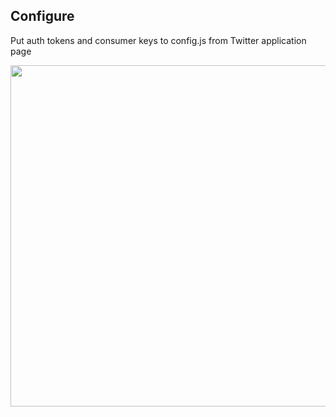 ## Configure
Put auth tokens and consumer keys to config.js from Twitter application page

<p align="center">
   <img src="https://github.com/esedin/assets/images/Twitter_Application_Management.png?raw=true" width="546"/>
</p>
